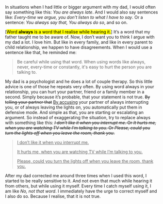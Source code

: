 In situations when I had little or bigger argument with my dad, I would often say something like this: _You are always late_. And I would also say sentences like: _Every-time we argue, you don’t listen to what I have to say_. Or a sentence: _You always say that, You always do so_, and so on.

  [<mark>Word **always** is a word that I realise while hearing it.</mark>] It’s a word that my father taught me to be aware of.  Now, I don’t want you to think I argue with my dad a lot. I love him. But like in every family, and like in every parent to child relationship, we happen to have disagreements. When I would use a sentence like that, he reminded me:
  
> Be careful while using that word. When using words like always, never, every-time or constantly, it's easy to hurt the person you are talking to.

My dad is a psychologist and he does a lot of couple therapy. So this little advice is one of those he repeats very often. By using word always in your relationship, you can hurt your partner, friend or a family member in a second. Simply because it’s probable, that your statement is not true. <del>By telling your partner that</del> <ins>By accusing</ins> your partner of always interrupting you, or of always leaving the lights on, you automatically put them in defensive mode. And simple as that, you are starting or escalating an argument. So instead of exaggerating the situation, try to replace always with something like this: <del>_I don’t like it when you interrupt me_. Or _It hurts me, when you are watching TV while I’m talking to you_. Or _Please, could you turn the lights off when you leave the room, thank you_.</del>

> <ins>I don’t like it when you interrupt me.</ins>
>
> <ins>It hurts me, when you are watching TV while I’m talking to you.</ins>
>
> <ins>Please, could you turn the lights off when you leave the room, thank you.</ins>

After my dad corrected me around three times when I used this word, I started to be really sensitive to it. And not even that much while hearing it from others, but while using it myself. Every time I catch myself using it, I am like _No, not that word_. I immediately have the urge to correct myself and I also do so. Because I realise, that it is not true. 
